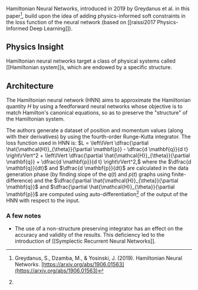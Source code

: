 Hamiltonian Neural Networks, introduced in 2019 by Greydanus et al. in this paper[^1], build upon the idea of adding physics-informed soft constraints in the loss function of the neural network (based on [[raissi2017 Physics-Informed Deep Learning]]).
## Physics Insight
Hamiltonian neural networks target a class of physical systems called [[Hamiltonian system]]s, which are endowed by a specific structure.
## Architecture
The Hamiltonian neural network (HNN) aims to approximate the Hamiltonian quantity $H$ by using a feedforward neural networks whose objective is to match Hamilton's canonical equations, so as to preserve the "structure" of the Hamiltonian system.

The authors generate a dataset of position and momentum values (along with their derivatives) by using the fourth-order Runge-Kutta integrator. The loss function used in HNN is:
$L = \left\lVert \dfrac{\partial \hat{\mathcal{H}}_{\theta}}{\partial \mathbf{p}} - \dfrac{d \mathbf{q}}{d t} \right\rVert^2 + \left\lVert \dfrac{\partial \hat{\mathcal{H}}_{\theta}}{\partial \mathbf{q}} + \dfrac{d \mathbf{p}}{d t} \right\rVert^2,$
where the $\dfrac{d \mathbf{q}}{dt}$ and $\dfrac{d \mathbf{p}}{dt}$ are calculated in the data generation phase (by finding slope of the $q(t)$ and $p(t)$ graphs using finite-difference) and the $\dfrac{\partial \hat{\mathcal{H}}_{\theta}}{\partial \mathbf{q}}$ and $\dfrac{\partial \hat{\mathcal{H}}_{\theta}}{\partial \mathbf{p}}$ are computed using auto-differentiation[^2] of the output of the HNN with respect to the input.

### A few notes
- The use of a non-structure preserving integrator has an effect on the accuracy and validity of the results. This deficiency led to the introduction of [[Symplectic Recurrent Neural Networks]].

[^1]:  Greydanus, S., Dzamba, M., & Yosinski, J. (2019). Hamiltonian Neural Networks. [https://arxiv.org/abs/1906.01563](https://arxiv.org/abs/1906.01563)

[^2]:  
